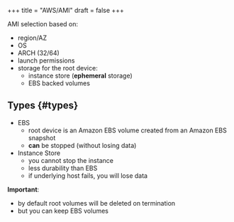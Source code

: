 +++
title = "AWS/AMI"
draft = false
+++

AMI selection based on:

-   region/AZ
-   OS
-   ARCH (32/64)
-   launch permissions
-   storage for the root device:
    -   instance store (**ephemeral** storage)
    -   EBS backed volumes


## Types {#types}

-   EBS
    -   root device is an Amazon EBS volume created from an Amazon EBS snapshot
    -   **can** be stopped (without losing data)
-   Instance Store
    -   you cannot stop the instance
    -   less durability than EBS
    -   if underlying host fails, you will lose data

**Important**:

-   by default root volumes will be deleted on termination
-   but you can keep EBS volumes
